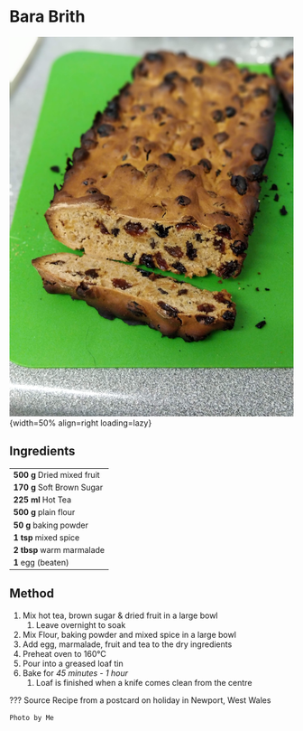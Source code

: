 # Bara Brith

![Bara Brith](./bara-brith.jpg){width=50% align=right loading=lazy}

## Ingredients

|                              |
| ---------------------------- |
| **500 g** Dried mixed fruit  |
| **170 g** Soft Brown Sugar   |
| **225 ml** Hot Tea           |
| **500 g** plain flour        |
| **50 g** baking powder       |
| **1 tsp** mixed spice        |
| **2 tbsp** warm marmalade    |
| **1** egg (beaten)           |

## Method
1. Mix hot tea, brown sugar & dried fruit in a large bowl
    1. Leave overnight to soak
2. Mix Flour, baking powder and mixed spice in a large bowl
3. Add egg, marmalade, fruit and tea to the dry ingredients
4. Preheat oven to 160°C
5. Pour into a greased loaf tin
6. Bake for _45 minutes - 1 hour_
    1. Loaf is finished when a knife comes clean from the centre

??? Source
    Recipe from a postcard on holiday in Newport, West Wales

    Photo by Me